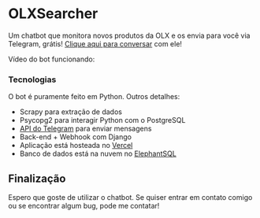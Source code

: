 # OLXSearcher

Um chatbot que monitora novos produtos da OLX e os envia para você via Telegram, grátis! [Clique aqui para conversar](https://t.me/OLXSearcher_bot) com ele!

Vídeo do bot funcionando:

### Tecnologias

O bot é puramente feito em Python. Outros detalhes:

- Scrapy para extração de dados
- Psycopg2 para interagir Python com o PostgreSQL
- [API do Telegram](https://core.telegram.org/) para enviar mensagens
- Back-end + Webhook com Django
- Aplicação está hosteada no [Vercel](https://vercel.com/)
- Banco de dados está na nuvem no [ElephantSQL](https://www.elephantsql.com/)

## Finalização

Espero que goste de utilizar o chatbot. Se quiser entrar em contato comigo ou se encontrar algum bug, pode me contatar!